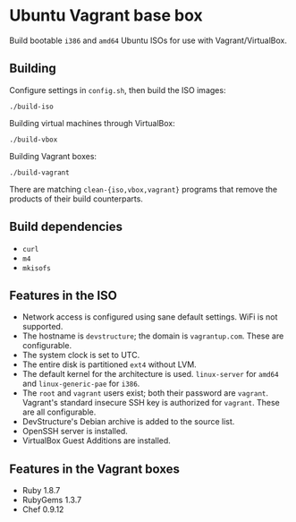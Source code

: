 Ubuntu Vagrant base box
=======================

Build bootable `i386` and `amd64` Ubuntu ISOs for use with Vagrant/VirtualBox.

Building
--------
Configure settings in `config.sh`, then build the ISO images:

	./build-iso

Building virtual machines through VirtualBox:

	./build-vbox

Building Vagrant boxes:

	./build-vagrant

There are matching `clean-{iso,vbox,vagrant}` programs that remove the products of their build counterparts.

Build dependencies
------------------

* `curl`
* `m4`
* `mkisofs`


Features in the ISO
-------------------

* Network access is configured using sane default settings.  WiFi is
  not supported.
* The hostname is `devstructure`; the domain is `vagrantup.com`.  These
  are configurable.
* The system clock is set to UTC.
* The entire disk is partitioned `ext4` without LVM.
* The default kernel for the architecture is used.  `linux-server` for
  `amd64` and `linux-generic-pae` for `i386`.
* The `root` and `vagrant` users exist; both their password are `vagrant`.
  Vagrant's standard insecure SSH key is authorized for `vagrant`.  These
  are all configurable.
* DevStructure's Debian archive is added to the source list.
* OpenSSH server is installed.
* VirtualBox Guest Additions are installed.

Features in the Vagrant boxes
-----------------------------

* Ruby 1.8.7
* RubyGems 1.3.7
* Chef 0.9.12


